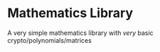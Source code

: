 # Mathematics Library

A very simple mathematics library with *very* basic crypto/polynomials/matrices
